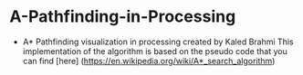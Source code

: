 # A-Pathfinding-in-Processing
* A* Pathfinding visualization in processing created by Kaled Brahmi
This implementation of the algorithm is based on the pseudo code 
that you can find [here] (https://en.wikipedia.org/wiki/A*_search_algorithm)


